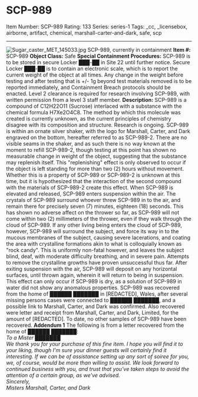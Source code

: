 # SCP-989
Item Number: SCP-989
Rating: 133
Series: series-1
Tags: _cc, _licensebox, airborne, artifact, chemical, marshall-carter-and-dark, safe, scp

---

![Sugar_caster_MET_145033.jpg](https://scp-wiki.wdfiles.com/local--files/scp-989/Sugar_caster_MET_145033.jpg)
SCP-989, currently in containment
**Item #:** SCP-989
**Object Class:** Safe
**Special Containment Procedures:** SCP-989 is to be stored in secure Locker ███-██ in Site 22 until further notice. Secure Locker ███-██ is to contain an electronic scale, which is to report the current weight of the object at all times. Any change in the weight before testing and after testing that is +/- 1g beyond test materials removed is to be reported immediately, and Containment Breach protocols should be enacted. Level 2 clearance is required for research involving SCP-989, with written permission from a level 3 staff member.
**Description:** SCP-989 is a compound of C12H22O11 (Sucrose) interlaced with a substance with the chemical formula H7Xe2O4C8. The method by which this molecule was created is currently unknown, as the current principles of chemistry disagree with its composition and structure. Research is ongoing.
SCP-989 is within an ornate silver shaker, with the logo for Marshall, Carter, and Dark engraved on the bottom, hereafter referred to as SCP-989-2. There are no visible seams in the shaker, and as such there is no way known at the moment to refill SCP-989-2, though testing at this point has shown no measurable change in weight of the object, suggesting that the substance may replenish itself. This "replenishing" effect is only observed to occur if the object is left standing for more than two (2) hours without movement. Whether this is a property of SCP-989 or SCP-989-2 is unknown at this time, but it is hypothesized that the interaction of the second compound with the materials of SCP-989-2 create this effect.
When SCP-989 is elevated and released, SCP-989 enters suspension within the air. The crystals of SCP-989 surround whoever threw SCP-989 in to the air, and remain there for precisely seven (7) minutes, eighteen (18) seconds. This has shown no adverse affect on the thrower so far, as SCP-989 will not come within two (2) millimeters of the thrower, even if they walk through the cloud of SCP-989.
If any other living being enters the cloud of SCP-989, however, SCP-989 will surround the subject, and force its way in to the mucous membranes of the subject, causing severe lacerations, and coating the area with crystalline formations akin to what is colloquially known as "rock candy". This is uniformly non-fatal however, and leaves the subject blind, deaf, with moderate difficulty breathing, and in severe pain. Attempts to remove the crystalline growths have proven unsuccessful thus far.
After exiting suspension with the air, SCP-989 will deposit on any horizontal surfaces, until thrown again, wherein it will return to being in suspension. This effect can only occur if SCP-989 is dry, as a solution of SCP-989 in water did not show any anomalous properties.
SCP-989 was recovered from the home of ██████ ███████ in [REDACTED], Wales, after several missing persons cases were connected to ██████ ███████, and a possible link to Marshall, Carter, and Dark was confirmed. Also recovered were letter and receipt from Marshall, Carter, and Dark, Limited, for the amount of [REDACTED]. To date, no other samples of SCP-989 have been recovered.
**Addendum 1** The following is from a letter recovered from the home of ██████ ███████:  
_To a Mister ███████  
We thank you for your purchase of this fine item. I hope you will find it to your liking, though I'm sure your dinner guests will certainly find it interesting. If we can be of assistance setting up any sort of soiree for you, we, of course, would be more than willing to assist. We look forward to continued business with you, and trust that you've taken steps to avoid the attention of a certain group, as we've advised.  
Sincerely,  
Misters Marshall, Carter, and Dark_